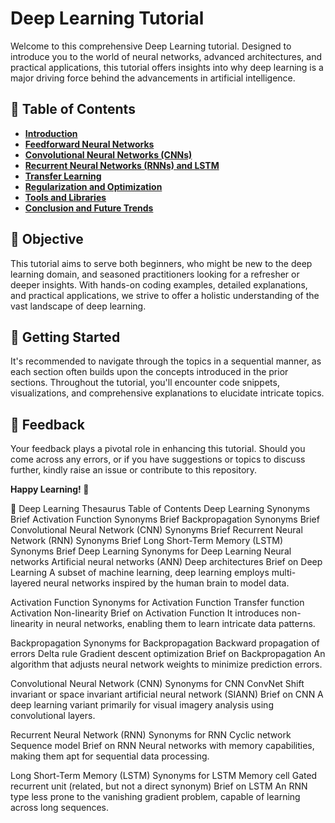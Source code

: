 

# Deep Learning Tutorial

Welcome to this comprehensive Deep Learning tutorial. Designed to introduce you to the world of neural networks, advanced architectures, and practical applications, this tutorial offers insights into why deep learning is a major driving force behind the advancements in artificial intelligence.

## 📘 Table of Contents

- **[Introduction](#introduction)**
- **[Feedforward Neural Networks](#feedforward-neural-networks)**
- **[Convolutional Neural Networks (CNNs)](#convolutional-neural-networks)**
- **[Recurrent Neural Networks (RNNs) and LSTM](#recurrent-neural-networks)**
- **[Transfer Learning](#transfer-learning)**
- **[Regularization and Optimization](#regularization-and-optimization)**
- **[Tools and Libraries](#tools-and-libraries)**
- **[Conclusion and Future Trends](#conclusion-and-future-trends)**

## 🎯 Objective

This tutorial aims to serve both beginners, who might be new to the deep learning domain, and seasoned practitioners looking for a refresher or deeper insights. With hands-on coding examples, detailed explanations, and practical applications, we strive to offer a holistic understanding of the vast landscape of deep learning.

## 🚀 Getting Started

It's recommended to navigate through the topics in a sequential manner, as each section often builds upon the concepts introduced in the prior sections. Throughout the tutorial, you'll encounter code snippets, visualizations, and comprehensive explanations to elucidate intricate topics.

## 💬 Feedback

Your feedback plays a pivotal role in enhancing this tutorial. Should you come across any errors, or if you have suggestions or topics to discuss further, kindly raise an issue or contribute to this repository. 

**Happy Learning! 🧠**

🧠 Deep Learning Thesaurus
Table of Contents
Deep Learning
Synonyms
Brief
Activation Function
Synonyms
Brief
Backpropagation
Synonyms
Brief
Convolutional Neural Network (CNN)
Synonyms
Brief
Recurrent Neural Network (RNN)
Synonyms
Brief
Long Short-Term Memory (LSTM)
Synonyms
Brief
Deep Learning
Synonyms for Deep Learning
Neural networks
Artificial neural networks (ANN)
Deep architectures
Brief on Deep Learning
A subset of machine learning, deep learning employs multi-layered neural networks inspired by the human brain to model data.

Activation Function
Synonyms for Activation Function
Transfer function
Activation
Non-linearity
Brief on Activation Function
It introduces non-linearity in neural networks, enabling them to learn intricate data patterns.

Backpropagation
Synonyms for Backpropagation
Backward propagation of errors
Delta rule
Gradient descent optimization
Brief on Backpropagation
An algorithm that adjusts neural network weights to minimize prediction errors.

Convolutional Neural Network (CNN)
Synonyms for CNN
ConvNet
Shift invariant or space invariant artificial neural network (SIANN)
Brief on CNN
A deep learning variant primarily for visual imagery analysis using convolutional layers.

Recurrent Neural Network (RNN)
Synonyms for RNN
Cyclic network
Sequence model
Brief on RNN
Neural networks with memory capabilities, making them apt for sequential data processing.

Long Short-Term Memory (LSTM)
Synonyms for LSTM
Memory cell
Gated recurrent unit (related, but not a direct synonym)
Brief on LSTM
An RNN type less prone to the vanishing gradient problem, capable of learning across long sequences.
